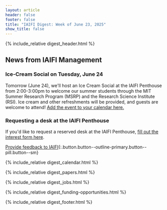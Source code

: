 ```yaml
---
layout: article
header: false
footer: false
title: "IAIFI Digest: Week of June 23, 2025"
show_title: false
--- 
```


{% include_relative digest_header.html %}

## News from IAIFI Management

### Ice-Cream Social on Tuesday, June 24

Tomorrow (June 24), we'll host an Ice Cream Social at the IAIFI Penthouse from 2:00-3:00pm to welcome our summer students through the MIT Summer Research Program (MSRP) and the Research Science Institute (RSI). Ice cream and other refreshments will be provided, and guests are welcome to attend! [Add the event to your calendar here.](https://calendar.google.com/calendar/event?action=TEMPLATE&tmeid=MzQ3cjByMDI3cXEwNjliaGRjNHVnNzEyaWxfMjAyNTA2MTBUMTgwMDAwWiBwNzFva3JscDFlYm9rMWkyN21zaDNmb2R1OEBn&tmsrc=p71okrlp1ebok1i27msh3fodu8%40group.calendar.google.com)

### Requesting a desk at the IAIFI Penthouse
If you'd like to request a reserved desk at the IAIFI Penthouse, [fill out the interest form here](https://app.smartsheet.com/b/form/49c21bb886164fc1a51f1ef6e9e130a8).

[Provide feedback to IAIFI](https://forms.gle/hk2mrqjaLY8nCZrE6){:.button.button--outline-primary.button--pill.button--sm}

{% include_relative digest_calendar.html %}

{% include_relative digest_papers.html %}
 
{% include_relative digest_jobs.html %}

{% include_relative digest_funding-opportunities.html %}

{% include_relative digest_footer.html %}
